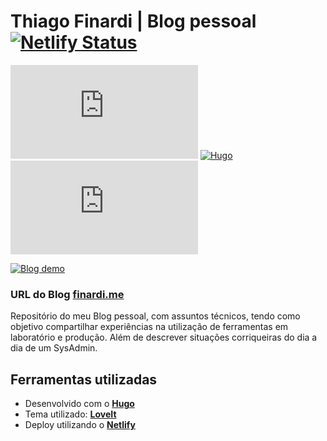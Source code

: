# Thiago Finardi | Blog pessoal [![Netlify Status](https://api.netlify.com/api/v1/badges/9b131ce8-bcc7-4b17-a179-6f4a487ecdd5/deploy-status)](https://app.netlify.com/sites/finardi/deploys)
[![GitHub release (latest by date)](https://img.shields.io/github/v/release/tfinardi/finardi.me?style=flat-square)](https://github.com/tfinardi/finardi.me/releases)
[![Hugo](https://img.shields.io/badge/Hugo-%5E0.74.3-ff4088?style=flat-square&logo=hugo)](https://gohugo.io/)
[![License](https://img.shields.io/github/license/tfinardi/finardi.me?style=flat-square)](https://github.com/tfinardi/finardi.me/blob/master/LICENSE)

[![Blog demo](https://repository-images.githubusercontent.com/310735966/a048ff80-2287-11eb-917b-cf90d0c14165)](#)

### URL do Blog [finardi.me](https://finardi.me/)

Repositório do meu Blog pessoal, com assuntos técnicos, tendo como objetivo compartilhar experiências na utilização de ferramentas em laboratório e produção. Além de descrever situações corriqueiras do dia a dia de um SysAdmin.

## Ferramentas utilizadas

* Desenvolvido com o  [**Hugo**](https://gohugo.io/)
* Tema utilizado: [**LoveIt**](https://github.com/dillonzq/LoveIt)
* Deploy utilizando o [**Netlify**](https://www.netlify.com/)
